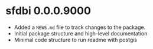 # sfdbi 0.0.0.9000

* Added a `NEWS.md` file to track changes to the package.
* Initial package structure and high-level documentation
* Minimal code structure to run readme with postgis
